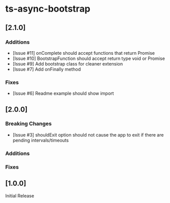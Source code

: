 # ts-async-bootstrap

## [2.1.0]

### Additions
- [Issue #11] onComplete should accept functions that return Promise
- [Issue #10] BootstrapFunction should accept return type void or Promise<void>
- [Issue #9] Add bootstrap class for cleaner extension
- [Issue #7] Add onFinally method

### Fixes
- [Issue #6] Readme example should show import

## [2.0.0]

### Breaking Changes

- [Issue #3] shouldExit option should not cause the app to exit if there are pending intervals/timeouts

### Additions

### Fixes


## [1.0.0]

Initial Release
